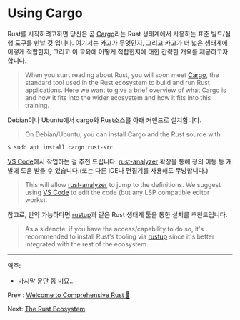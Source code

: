 # Using Cargo

Rust를 시작하려고하면 당신은 곧 [Cargo](https://doc.rust-lang.org/cargo/)라는 Rust 생태계에서 사용하는 표준 빌드/실행 도구를 만날 것 입니다. 
여기서는 카고가 무엇인지, 그리고 카고가 더 넓은 생태계에 어떻게 적합한지, 그리고 이 교육에 어떻게 적합한지에 대한 간략한 개요를 제공하고자 합니다.

> When you start reading about Rust, you will soon meet [Cargo](https://doc.rust-lang.org/cargo/), the standard tool
> used in the Rust ecosystem to build and run Rust applications. Here we want to
> give a brief overview of what Cargo is and how it fits into the wider ecosystem
> and how it fits into this training.

Debian이나 Ubuntu에서 cargo와 Rust소스를 아래 커맨드로 설치합니다. 
> On Debian/Ubuntu, you can install Cargo and the Rust source with

```shell
$ sudo apt install cargo rust-src
```

[VS Code][2]에서 작업하는 걸 추천 드립니다. [rust-analyzer][1] 확장을 통해 정의 이동 등 개발에 도움 받을 수 있습니다.(또는 다른 IDE나 편집기를 사용해도 무방합니다.)
> This will allow [rust-analyzer][1] to jump to the definitions. We suggest using
> [VS Code][2] to edit the code (but any LSP compatible editor works).

참고로, 만약 가능하다면 [rustup](https://rustup.rs/)과 같은 Rust 생태계 툴을 통한 설치를 추천드립니다. 
> As a sidenote: if you have the access/capability to do so, it's recommended to
> install Rust's tooling via [rustup](https://rustup.rs/) since it's better integrated with the
> rest of the ecosystem.

[1]: https://rust-analyzer.github.io/
[2]: https://code.visualstudio.com/

---

역주: 
- 마지막 문단 좀 미묘...

Prev : [Welcome to Comprehensive Rust 🦀](welcome.md)
 
Next: [The Rust Ecosystem](cargo/rust-ecosystem.md)
